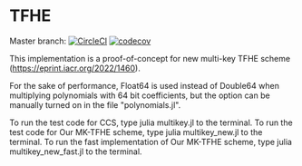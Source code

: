 # TFHE

Master branch: [![CircleCI](https://circleci.com/gh/nucypher/TFHE.jl.svg?style=svg)](https://circleci.com/gh/nucypher/TFHE.jl) [![codecov](https://codecov.io/gh/nucypher/TFHE.jl/branch/master/graph/badge.svg)](https://codecov.io/gh/nucypher/TFHE.jl)

This implementation is a proof-of-concept for new multi-key TFHE scheme (https://eprint.iacr.org/2022/1460).

For the sake of performance, Float64 is used instead of Double64 when multiplying polynomials with 64 bit coefficients, but the option can be manually turned on in the file "polynomials.jl".

To run the test code for CCS, type julia multikey.jl to the terminal.
To run the test code for Our MK-TFHE scheme, type julia multikey_new.jl to the terminal.
To run the fast implementation of Our MK-TFHE scheme, type julia multikey_new_fast.jl to the terminal.
